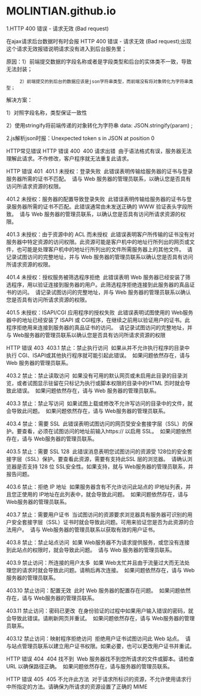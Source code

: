 # MOLINTIAN.github.io

1.HTTP 400 错误 - 请求无效 (Bad request)

在ajax请求后台数据时有时会报 HTTP 400 错误 - 请求无效 (Bad request);出现这个请求无效报错说明请求没有进入到后台服务里；

原因：1）前端提交数据的字段名称或者是字段类型和后台的实体类不一致，导致无法封装；

         2）前端提交的到后台的数据应该是json字符串类型，而前端没有将对象转化为字符串类型；

解决方案：

1）对照字段名称，类型保证一致性

2）使用stringify将前端传递的对象转化为字符串    data: JSON.stringify(param)  ;

2.js解析json时报：Unexpected token s in JSON at position 0


HTTP常见错误
HTTP 错误 400 
400 请求出错 
由于语法格式有误，服务器无法理解此请求。不作修改，客户程序就无法重复此请求。

HTTP 错误 401 
401.1 未授权：登录失败 
此错误表明传输给服务器的证书与登录服务器所需的证书不匹配。 
请与 Web 服务器的管理员联系，以确认您是否具有访问所请求资源的权限。

401.2 未授权：服务器的配置导致登录失败 
此错误表明传输给服务器的证书与登录服务器所需的证书不匹配。此错误通常由未发送正确的 WWW 验证表头字段所致。 
请与 Web 服务器的管理员联系，以确认您是否具有访问所请求资源的权限。 

401.3 未授权：由于资源中的 ACL 而未授权 
此错误表明客户所传输的证书没有对服务器中特定资源的访问权限。此资源可能是客户机中的地址行所列出的网页或文件，也可能是处理客户机中的地址行所列出的文件所需服务器上的其他文件。 
请记录试图访问的完整地址，并与 Web 服务器的管理员联系以确认您是否具有访问所请求资源的权限。 

401.4 未授权：授权服务被筛选程序拒绝 
此错误表明 Web 服务器已经安装了筛选程序，用以验证连接到服务器的用户。此筛选程序拒绝连接到此服务器的真品证书的访问。 
请记录试图访问的完整地址，并与 Web 服务器的管理员联系以确认您是否具有访问所请求资源的权限。 

401.5 未授权：ISAPI/CGI 应用程序的授权失败 
此错误表明试图使用的 Web服务器中的地址已经安装了 ISAPI 或 CGI程序，在继续之前用以验证用户的证书。此程序拒绝用来连接到服务器的真品证书的访问。 
请记录试图访问的完整地址，并与 Web服务器的管理员联系以确认您是否具有访问所请求资源的权限

HTTP 错误 403 
403.1 禁止：禁止执行访问 
如果从并不允许执行程序的目录中执行 CGI、ISAPI或其他执行程序就可能引起此错误。 
如果问题依然存在，请与 Web 服务器的管理员联系。 

403.2 禁止：禁止读取访问 
如果没有可用的默认网页或未启用此目录的目录浏览，或者试图显示驻留在只标记为执行或脚本权限的目录中的HTML 页时就会导致此错误。 
如果问题依然存在，请与 Web 服务器的管理员联系。 

403.3 禁止：禁止写访问 
如果试图上载或修改不允许写访问的目录中的文件，就会导致此问题。 
如果问题依然存在，请与 Web服务器的管理员联系。 

403.4 禁止：需要 SSL 
此错误表明试图访问的网页受安全套接字层（SSL）的保护。要查看，必须在试图访问的地址前输入https:// 以启用 SSL。 
如果问题依然存在，请与 Web服务器的管理员联系。 

403.5 禁止：需要 SSL 128 
此错误消息表明您试图访问的资源受 128位的安全套接字层（SSL）保护。要查看此资源，需要有支持此SSL 层的浏览器。 
请确认浏览器是否支持 128 位 SSL安全性。如果支持，就与 Web服务器的管理员联系，并报告问题。 

403.6 禁止：拒绝 IP 地址 
如果服务器含有不允许访问此站点的 IP地址列表，并且您正使用的 IP地址在此列表中，就会导致此问题。 
如果问题依然存在，请与 Web服务器的管理员联系。 

403.7 禁止：需要用户证书 
当试图访问的资源要求浏览器具有服务器可识别的用户安全套接字层（SSL）证书时就会导致此问题。可用来验证您是否为此资源的合法用户。 
请与 Web服务器的管理员联系以获取有效的用户证书。 

403.8 禁止：禁止站点访问 
如果 Web服务器不为请求提供服务，或您没有连接到此站点的权限时，就会导致此问题。 
请与 Web 服务器的管理员联系。 

403.9 禁止访问：所连接的用户太多 
如果 Web太忙并且由于流量过大而无法处理您的请求时就会导致此问题。请稍后再次连接。 
如果问题依然存在，请与 Web 服务器的管理员联系。 

403.10 禁止访问：配置无效 
此时 Web 服务器的配置存在问题。 
如果问题依然存在，请与 Web服务器的管理员联系。 

403.11 禁止访问：密码已更改 
在身份验证的过程中如果用户输入错误的密码，就会导致此错误。请刷新网页并重试。 
如果问题依然存在，请与 Web服务器的管理员联系。 

403.12 禁止访问：映射程序拒绝访问 
拒绝用户证书试图访问此 Web 站点。 
请与站点管理员联系以建立用户证书权限。如果必要，也可以更改用户证书并重试。

HTTP 错误 404 
404 找不到 
Web 服务器找不到您所请求的文件或脚本。请检查URL 以确保路径正确。 
如果问题依然存在，请与服务器的管理员联系。

HTTP 错误 405 
405 不允许此方法 
对于请求所标识的资源，不允许使用请求行中所指定的方法。请确保为所请求的资源设置了正确的 MIME
